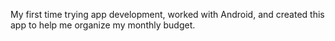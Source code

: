 My first time trying app development, worked with Android, and created this app to help me organize my monthly budget.
